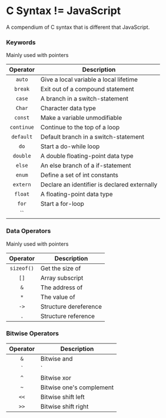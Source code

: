 # C Syntax != JavaScript

A compendium of C syntax that is different that JavaScript.

### Keywords
Mainly used with pointers

Operator | Description
:---: | ---
`auto` | Give a local variable a local lifetime
`break` | Exit out of a compound statement
`case` | A branch in a switch-statement
`Char` | Character data type
`const` | Make a variable unmodifiable
`continue` | Continue to the top of a loop
`default` | Default branch in a switch-statement
`do` | Start a do-while loop
`double` | A double floating-point data type 
`else` | An else branch of a if-statement
`enum` | Define a set of int constants
`extern` | Declare an identifier is declared externally
`float` | A floating-point data type
`for` | Start a for-loop
`` | 

### Data Operators
Mainly used with pointers

Operator | Description
:---: | ---
`sizeof()` | Get the size of
`[]` | Array subscript
`&` | The address of
`*` | The value of
`->` | Structure dereference
`.` | Structure reference

### Bitwise Operators

Operator | Description
:---: | ---
`&` | Bitwise and 
`|` | Bitwise or 
`^` | Bitwise xor
`~` | Bitwise one's complement
`<<` | Bitwise shift left
`>>` | Bitwise shift right
